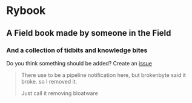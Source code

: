 # Rybook
## A Field book made by someone in the Field
### And a collection of tidbits and knowledge bites


Do you think something should be added? Create an [issue](https://gitlab.com/Blackphidora/rybook/issues)

> There use to be a pipeline notification here, but brokenbyte said it broke. so I removed it. 
>
> Just call it removing bloatware
